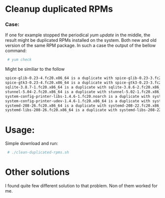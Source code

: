 # Cleanup duplicated RPMs

### Case: 
If one for example stopped the periodical *yum update* in the middle, the result might be duplicated RPMs installed on the system. Both new and old version of the same RPM package.
In such a case the output of the bellow command:

```bash
 # yum check
```

Might be similiar to the follow

```bash
spice-glib-0.23-4.fc20.x86_64 is a duplicate with spice-glib-0.23-3.fc20.x86_64
spice-gtk3-0.23-4.fc20.x86_64 is a duplicate with spice-gtk3-0.23-3.fc20.x86_64
sqlite-3.8.7-1.fc20.x86_64 is a duplicate with sqlite-3.8.6-2.fc20.x86_64
stunnel-5.04-2.fc20.x86_64 is a duplicate with stunnel-5.02-1.fc20.x86_64
system-config-printer-libs-1.4.6-1.fc20.noarch is a duplicate with system-config-printer-libs-1.4.5-3.fc20.noarch
system-config-printer-udev-1.4.6-1.fc20.x86_64 is a duplicate with system-config-printer-udev-1.4.5-3.fc20.x86_64
systemd-208-26.fc20.x86_64 is a duplicate with systemd-208-22.fc20.x86_64
systemd-libs-208-26.fc20.x86_64 is a duplicate with systemd-libs-208-22.fc20.x86_64
```

# Usage:

Simple download and run:

```bash
 # ./clean-duplicated-rpms.sh
```

# Other solutions
I found quite few different solution to that problem. Non of them worked for me.





